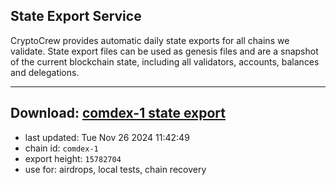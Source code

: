 ## State Export Service
CryptoCrew provides automatic daily state exports for all chains we validate. State export files can be used as genesis files and are a snapshot of the current blockchain state, including all validators, accounts, balances and delegations.

---
**Download: [comdex-1 state export](https://dl-eu2.ccvalidators.com/SERVICE/comdex/comdex-1_export_15782704.json)**
---

- last updated: Tue Nov 26 2024 11:42:49
- chain id: `comdex-1`
- export height: `15782704`
- use for: airdrops, local tests, chain recovery
